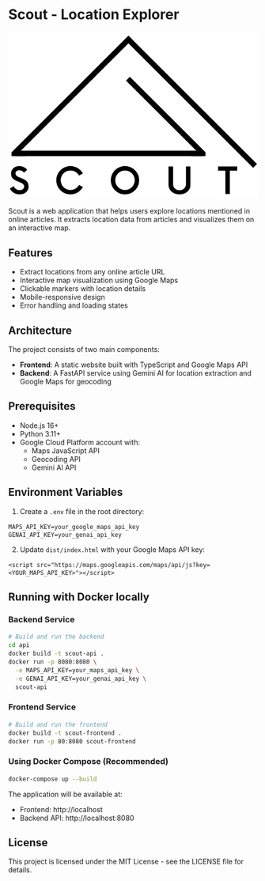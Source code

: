 # Scout - Location Explorer

![screenshot](dist/scout.png)

Scout is a web application that helps users explore locations mentioned in online articles. It extracts location data from articles and visualizes them on an interactive map.

## Features

- Extract locations from any online article URL
- Interactive map visualization using Google Maps
- Clickable markers with location details
- Mobile-responsive design
- Error handling and loading states

## Architecture

The project consists of two main components:

- **Frontend**: A static website built with TypeScript and Google Maps API
- **Backend**: A FastAPI service using Gemini AI for location extraction and Google Maps for geocoding

## Prerequisites

- Node.js 16+
- Python 3.11+
- Google Cloud Platform account with:
  - Maps JavaScript API
  - Geocoding API
  - Gemini AI API

## Environment Variables
1. Create a `.env` file in the root directory:
```
MAPS_API_KEY=your_google_maps_api_key
GENAI_API_KEY=your_genai_api_key
```
2. Update `dist/index.html` with your Google Maps API key:
```
<script src="https://maps.googleapis.com/maps/api/js?key=<YOUR_MAPS_API_KEY>"></script>
```

## Running with Docker locally

### Backend Service

```bash
# Build and run the backend
cd api
docker build -t scout-api .
docker run -p 8080:8080 \
  -e MAPS_API_KEY=your_maps_api_key \
  -e GENAI_API_KEY=your_genai_api_key \
  scout-api
```

### Frontend Service

```bash
# Build and run the frontend
docker build -t scout-frontend .
docker run -p 80:8080 scout-frontend
```

### Using Docker Compose (Recommended)

```bash
docker-compose up --build
```

The application will be available at:
- Frontend: http://localhost
- Backend API: http://localhost:8080

## License

This project is licensed under the MIT License - see the LICENSE file for details.